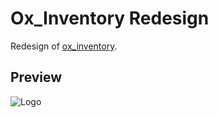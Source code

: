
# Ox_Inventory Redesign

Redesign of [ox_inventory](https://github.com/overextended/ox_inventory).

## Preview


![Logo](https://r2.fivemanage.com/C0jhwGbCVPkUeapw8W9fw/images/inv.png)

